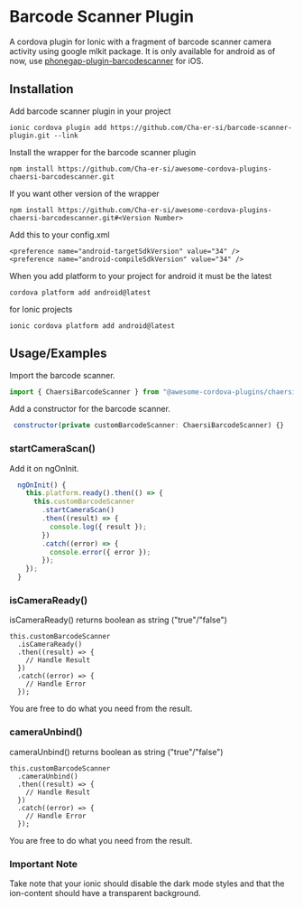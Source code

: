 # Barcode Scanner Plugin

A cordova plugin for Ionic with a fragment of barcode scanner camera activity using google mlkit package. It is only available for android as of now, use [phonegap-plugin-barcodescanner](https://github.com/phonegap/phonegap-plugin-barcodescanner) for iOS.

## Installation

Add barcode scanner plugin in your project

```
ionic cordova plugin add https://github.com/Cha-er-si/barcode-scanner-plugin.git --link
```

Install the wrapper for the barcode scanner plugin

```
npm install https://github.com/Cha-er-si/awesome-cordova-plugins-chaersi-barcodescanner.git
```

If you want other version of the wrapper

```
npm install https://github.com/Cha-er-si/awesome-cordova-plugins-chaersi-barcodescanner.git#<Version Number>
```

Add this to your config.xml

```
<preference name="android-targetSdkVersion" value="34" />
<preference name="android-compileSdkVersion" value="34" />
```

When you add platform to your project for android it must be the latest

```
cordova platform add android@latest
```

for Ionic projects

```
ionic cordova platform add android@latest
```

## Usage/Examples

Import the barcode scanner.

```javascript
import { ChaersiBarcodeScanner } from "@awesome-cordova-plugins/chaersi-barcode-scanner/ngx";
```

Add a constructor for the barcode scanner.

```javascript
 constructor(private customBarcodeScanner: ChaersiBarcodeScanner) {}
```

### startCameraScan()

Add it on ngOnInit.

```javascript
  ngOnInit() {
    this.platform.ready().then(() => {
      this.customBarcodeScanner
        .startCameraScan()
        .then((result) => {
          console.log({ result });
        })
        .catch((error) => {
          console.error({ error });
        });
    });
  }
```

### isCameraReady()

isCameraReady() returns boolean as string ("true"/"false")

```
this.customBarcodeScanner
  .isCameraReady()
  .then((result) => {
    // Handle Result
  })
  .catch((error) => {
    // Handle Error
  });
```

You are free to do what you need from the result.

### cameraUnbind()

cameraUnbind() returns boolean as string ("true"/"false")

```
this.customBarcodeScanner
  .cameraUnbind()
  .then((result) => {
    // Handle Result
  })
  .catch((error) => {
    // Handle Error
  });
```

You are free to do what you need from the result.

### Important Note

Take note that your ionic should disable the dark mode styles and that the ion-content should have a transparent background.
